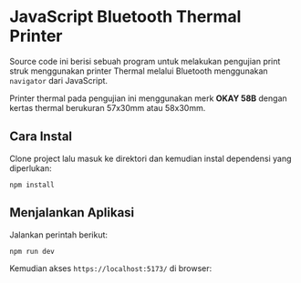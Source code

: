 # JavaScript Bluetooth Thermal Printer

Source code ini berisi sebuah program untuk melakukan pengujian print struk menggunakan
printer Thermal melalui Bluetooth menggunakan `navigator` dari JavaScript.

Printer thermal pada pengujian ini menggunakan merk **OKAY 58B** dengan kertas thermal
berukuran 57x30mm atau 58x30mm.

## Cara Instal

Clone project lalu masuk ke direktori dan kemudian instal dependensi yang diperlukan:

```
npm install
```

## Menjalankan Aplikasi

Jalankan perintah berikut:

```
npm run dev
```

Kemudian akses `https://localhost:5173/` di browser:


